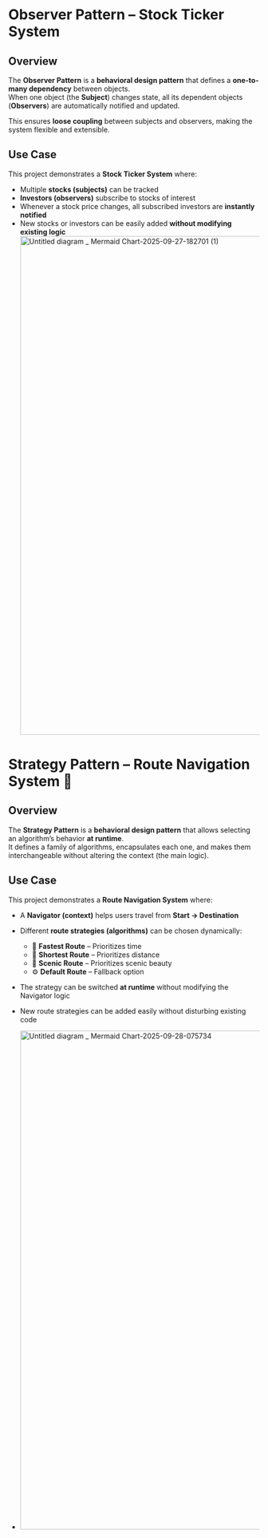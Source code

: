 # Observer Pattern – Stock Ticker System

## Overview  
The **Observer Pattern** is a **behavioral design pattern** that defines a **one-to-many dependency** between objects.  
When one object (the **Subject**) changes state, all its dependent objects (**Observers**) are automatically notified and updated.  

This ensures **loose coupling** between subjects and observers, making the system flexible and extensible.

## Use Case  
This project demonstrates a **Stock Ticker System** where:  

- Multiple **stocks (subjects)** can be tracked  
- **Investors (observers)** subscribe to stocks of interest  
- Whenever a stock price changes, all subscribed investors are **instantly notified**  
- New stocks or investors can be easily added **without modifying existing logic**
  <img width="1000" height="1000" alt="Untitled diagram _ Mermaid Chart-2025-09-27-182701 (1)" src="https://github.com/user-attachments/assets/8d7b1dd8-d056-46be-92ff-c0308ed0750e" />
  
# Strategy Pattern – Route Navigation System 🚗  

## Overview  
The **Strategy Pattern** is a **behavioral design pattern** that allows selecting an algorithm’s behavior **at runtime**.  
It defines a family of algorithms, encapsulates each one, and makes them interchangeable without altering the context (the main logic).  
 

## Use Case  
This project demonstrates a **Route Navigation System** where:  

- A **Navigator (context)** helps users travel from **Start → Destination**  
- Different **route strategies (algorithms)** can be chosen dynamically:  
  - 🚀 **Fastest Route** – Prioritizes time  
  - 📏 **Shortest Route** – Prioritizes distance  
  - 🌳 **Scenic Route** – Prioritizes scenic beauty  
  - ⚙️ **Default Route** – Fallback option  
- The strategy can be switched **at runtime** without modifying the Navigator logic  
- New route strategies can be added easily without disturbing existing code
  
- <img width="1000" height="1000" alt="Untitled diagram _ Mermaid Chart-2025-09-28-075734" src="https://github.com/user-attachments/assets/cee91fc8-2ec2-41c8-9a76-81fda4489973" />



